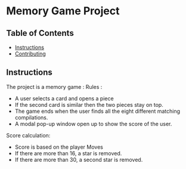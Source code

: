 # Memory Game Project

## Table of Contents

* [Instructions](#instructions)
* [Contributing](#contributing)

## Instructions

The project is a memory game :
Rules :
- A user selects a card and opens a piece
- If the second card is similar then the two pieces stay on top.
- The game ends when the user finds all the eight different matching compilations.
- A modal pop-up window open up to show the score of the user.

Score calculation:
- Score is based on the player Moves
- If there are more than 16, a star is removed.
- If there are more than 30, a second star is removed.



